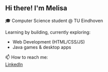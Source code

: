 ## Hi there! I'm Melisa

🎓 Computer Science student @ TU Eindhoven  

 Learning by building, currently exploring:  
- Web Development (HTML/CSS/JS)
- Java games & desktop apps  


📫 How to reach me:  
[LinkedIn](https://www.linkedin.com/in/yourprofile)
